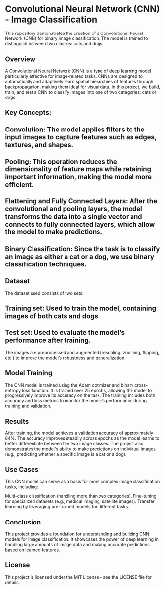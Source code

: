 # Convolutional Neural Network (CNN) - Image Classification
This repository demonstrates the creation of a Convolutional Neural Network (CNN) for binary image classification. The model is trained to distinguish between two classes: cats and dogs.

## Overview
A Convolutional Neural Network (CNN) is a type of deep learning model particularly effective for image-related tasks. CNNs are designed to automatically and adaptively learn spatial hierarchies of features through backpropagation, making them ideal for visual data. In this project, we build, train, and test a CNN to classify images into one of two categories: cats or dogs.

## Key Concepts:
## Convolution: The model applies filters to the input images to capture features such as edges, textures, and shapes.
## Pooling: This operation reduces the dimensionality of feature maps while retaining important information, making the model more efficient.
## Flattening and Fully Connected Layers: After the convolutional and pooling layers, the model transforms the data into a single vector and connects to fully connected layers, which allow the model to make predictions.
## Binary Classification: Since the task is to classify an image as either a cat or a dog, we use binary classification techniques.
## Dataset
The dataset used consists of two sets:

## Training set: Used to train the model, containing images of both cats and dogs.
## Test set: Used to evaluate the model’s performance after training.
The images are preprocessed and augmented (rescaling, zooming, flipping, etc.) to improve the model’s robustness and generalization.

## Model Training
The CNN model is trained using the Adam optimizer and binary cross-entropy loss function. It is trained over 25 epochs, allowing the model to progressively improve its accuracy on the task. The training includes both accuracy and loss metrics to monitor the model’s performance during training and validation.

## Results
After training, the model achieves a validation accuracy of approximately 84%. The accuracy improves steadily across epochs as the model learns to better differentiate between the two image classes. The project also demonstrates the model's ability to make predictions on individual images (e.g., predicting whether a specific image is a cat or a dog).

## Use Cases
This CNN model can serve as a basis for more complex image classification tasks, including:

Multi-class classification (handling more than two categories).
Fine-tuning for specialized datasets (e.g., medical imaging, satellite images).
Transfer learning by leveraging pre-trained models for different tasks.
## Conclusion
This project provides a foundation for understanding and building CNN models for image classification. It showcases the power of deep learning in handling large amounts of image data and making accurate predictions based on learned features.

## License
This project is licensed under the MIT License - see the LICENSE file for details.
